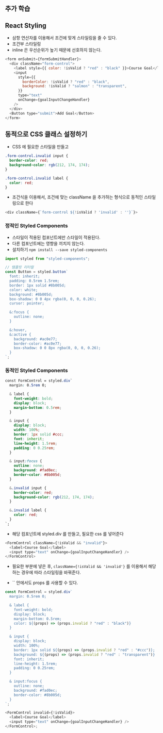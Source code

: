 ## 추가 학습

## React Styling

- 삼항 연산자를 이용해서 조건에 맞게 스타일링을 줄 수 있다.
- 조건부 스타일링
- inline 은 우선순위가 높기 때문에 선호하지 않는다.

```js
<form onSubmit={formSubmitHandler}>
  <div className="form-control">
    <label style={{ color: !isValid ? "red" : "black" }}>Course Goal</label>
    <input
      style={{
        borderColor: !isValid ? "red" : "black",
        background: !isValid ? "salmon" : "transparent",
      }}
      type="text"
      onChange={goalInputChangeHandler}
    />
  </div>
  <Button type="submit">Add Goal</Button>
</form>
```

## 동적으로 CSS 클래스 설정하기

- CSS 에 필요한 스타일을 만들고

```css
.form-control.invalid input {
  border-color: red;
  background-color: rgb(212, 174, 174);
}

.form-control.invalid label {
  color: red;
}
```

- 조건식을 이용해서, 조건에 맞는 className 을 추가하는 형식으로 동적인 스타일링으로 한다

```js
<div className={`form-control ${!isValid ? 'invalid' : ''}`}>
```

### 정적인 Styled Components

- 스타일이 적용된 컴포넌트에만 스타일이 적용된다.
- 다른 컴포넌트에는 영향을 끼치지 않는다.
- 설치하기 `npm install --save styled-components`

```js
import styled from "styled-components";

// 템플릿 리터럴
const Button = styled.button`
  font: inherit;
  padding: 0.5rem 1.5rem;
  border: 1px solid #8b005d;
  color: white;
  background: #8b005d;
  box-shadow: 0 0 4px rgba(0, 0, 0, 0.26);
  cursor: pointer;

  &:focus {
    outline: none;
  }

  &:hover,
  &:active {
    background: #ac0e77;
    border-color: #ac0e77;
    box-shadow: 0 0 8px rgba(0, 0, 0, 0.26);
  }
`;
```

### 동적인 Styled Components

```css
const FormControl = styled.div`
  margin: 0.5rem 0;

  & label {
    font-weight: bold;
    display: block;
    margin-bottom: 0.5rem;
  }

  & input {
    display: block;
    width: 100%;
    border: 1px solid #ccc;
    font: inherit;
    line-height: 1.5rem;
    padding: 0 0.25rem;
  }

  & input:focus {
    outline: none;
    background: #fad0ec;
    border-color: #8b005d;
  }

  &.invalid input {
    border-color: red;
    background-color: rgb(212, 174, 174);
  }

  &.invalid label {
    color: red;
  }
`;
```

- 해당 컴포넌트에 styled.div 를 만들고, 필요한 css 를 넣어준다

```js
<FormControl className={!isValid && "invalid"}>
  <label>Course Goal</label>
  <input type="text" onChange={goalInputChangeHandler} />
</FormControl>
```

- 필요한 부분에 넣은 후, `className={!isValid && 'invalid'}` 를 이용해서 해당하는 경우에 따라 스타일링을 바꿔준다.

- `` 안에서도 props 를 사용할 수 있다.

```js
const FormControl = styled.div`
  margin: 0.5rem 0;

  & label {
    font-weight: bold;
    display: block;
    margin-bottom: 0.5rem;
    color: ${(props) => (props.invalid ? "red" : "black")}
  }

  & input {
    display: block;
    width: 100%;
    border: 1px solid ${(props) => (props.invalid ? "red" : "#ccc")};
    background: ${(props) => (props.invalid ? "red" : "transparent")}
    font: inherit;
    line-height: 1.5rem;
    padding: 0 0.25rem;
  }

  & input:focus {
    outline: none;
    background: #fad0ec;
    border-color: #8b005d;
  }
`;

<FormControl invalid={!isValid}>
  <label>Course Goal</label>
  <input type="text" onChange={goalInputChangeHandler} />
</FormControl>;
```
